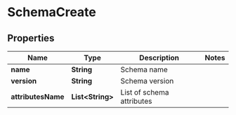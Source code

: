 

# SchemaCreate

## Properties

Name | Type | Description | Notes
------------ | ------------- | ------------- | -------------
**name** | **String** | Schema name | 
**version** | **String** | Schema version | 
**attributesName** | **List&lt;String&gt;** | List of schema attributes | 



